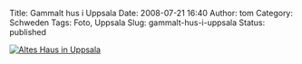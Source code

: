 Title: Gammalt hus i Uppsala
Date: 2008-07-21 16:40
Author: tom
Category: Schweden
Tags: Foto, Uppsala
Slug: gammalt-hus-i-uppsala
Status: published

[![Altes Haus in
Uppsala](/pic/gammalthusiupps_s.jpg "Altes Haus in Uppsala")](/pic/gammalthusiupps_l.jpg)

